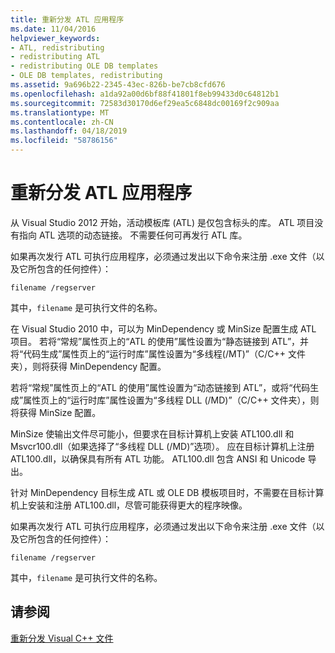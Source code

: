 ```yaml
---
title: 重新分发 ATL 应用程序
ms.date: 11/04/2016
helpviewer_keywords:
- ATL, redistributing
- redistributing ATL
- redistributing OLE DB templates
- OLE DB templates, redistributing
ms.assetid: 9a696b22-2345-43ec-826b-be7cb8cfd676
ms.openlocfilehash: a1da92a00d6bf88f41801f8eb99433d0c64812b1
ms.sourcegitcommit: 72583d30170d6ef29ea5c6848dc00169f2c909aa
ms.translationtype: MT
ms.contentlocale: zh-CN
ms.lasthandoff: 04/18/2019
ms.locfileid: "58786156"
---
```

# <a name="redistributing-an-atl-application"></a>重新分发 ATL 应用程序

从 Visual Studio 2012 开始，活动模板库 (ATL) 是仅包含标头的库。 ATL 项目没有指向 ATL 选项的动态链接。 不需要任何可再发行 ATL 库。

如果再次发行 ATL 可执行应用程序，必须通过发出以下命令来注册 .exe 文件（以及它所包含的任何控件）：

```
filename /regserver
```

其中，`filename` 是可执行文件的名称。

在 Visual Studio 2010 中，可以为 MinDependency 或 MinSize 配置生成 ATL 项目。 若将“常规”属性页上的“ATL 的使用”属性设置为“静态链接到 ATL”，并将“代码生成”属性页上的“运行时库”属性设置为“多线程(/MT)”（C/C++ 文件夹），则将获得 MinDependency 配置。

若将“常规”属性页上的“ATL 的使用”属性设置为“动态链接到 ATL”，或将“代码生成”属性页上的“运行时库”属性设置为“多线程 DLL (/MD)”（C/C++ 文件夹），则将获得 MinSize 配置。

MinSize 使输出文件尽可能小，但要求在目标计算机上安装 ATL100.dll 和 Msvcr100.dll（如果选择了“多线程 DLL (/MD)”选项）。 应在目标计算机上注册 ATL100.dll，以确保具有所有 ATL 功能。 ATL100.dll 包含 ANSI 和 Unicode 导出。

针对 MinDependency 目标生成 ATL 或 OLE DB 模板项目时，不需要在目标计算机上安装和注册 ATL100.dll，尽管可能获得更大的程序映像。

如果再次发行 ATL 可执行应用程序，必须通过发出以下命令来注册 .exe 文件（以及它所包含的任何控件）：

```
filename /regserver
```

其中，`filename` 是可执行文件的名称。

## <a name="see-also"></a>请参阅

[重新分发 Visual C++ 文件](redistributing-visual-cpp-files.md)
